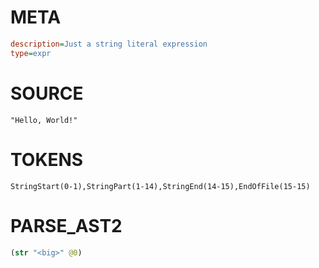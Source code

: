 # META
~~~ini
description=Just a string literal expression
type=expr
~~~

# SOURCE
~~~roc
"Hello, World!"
~~~

# TOKENS
~~~zig
StringStart(0-1),StringPart(1-14),StringEnd(14-15),EndOfFile(15-15)
~~~

# PARSE_AST2
~~~clojure
(str "<big>" @0)

~~~
